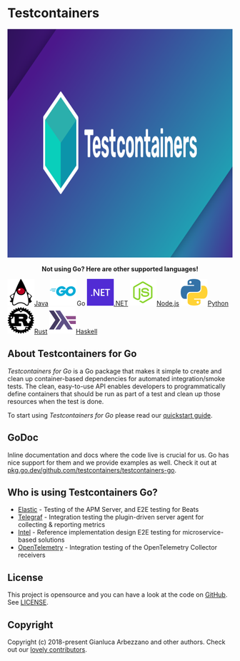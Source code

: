 # Testcontainers

<img src="logo.png" alt="Testcontainers logo" width="1024" height="512"/>

<p align="center"><strong>Not using Go? Here are other supported languages!</strong></p>
<div class="card-grid">
    <a href="https://java.testcontainers.org" class="card-grid-item"><img src="language-logos/java.svg"/>Java</a>
    <a class="card-grid-item"><img src="language-logos/go.svg"/>Go</a>
    <a href="https://dotnet.testcontainers.org/" class="card-grid-item"><img src="language-logos/dotnet.svg"/>.NET</a>
    <a href="https://node.testcontainers.org/" class="card-grid-item"><img src="language-logos/nodejs.svg"/>Node.js</a></a>
    <a href="https://testcontainers-python.readthedocs.io/en/latest/" class="card-grid-item"><img src="language-logos/python.svg"/>Python</a>
    <a href="https://docs.rs/testcontainers/latest/testcontainers/" class="card-grid-item"><img src="language-logos/rust.svg"/>Rust</a>
    <a href="https://github.com/testcontainers/testcontainers-hs" class="card-grid-item"><img src="language-logos/haskell.svg"/>Haskell</a>
</div>

## About Testcontainers for Go

_Testcontainers for Go_ is a Go package that makes it simple to create and clean up container-based dependencies for
automated integration/smoke tests. The clean, easy-to-use API enables developers to programmatically define containers
that should be run as part of a test and clean up those resources when the test is done.

To start using _Testcontainers for Go_ please read our [quickstart guide](./quickstart.md).

## GoDoc

Inline documentation and docs where the code live is crucial for us. Go has nice support for them and we provide
examples as well. Check it out at
[pkg.go.dev/github.com/testcontainers/testcontainers-go](https://pkg.go.dev/github.com/testcontainers/testcontainers-go).

## Who is using Testcontainers Go?

* [Elastic](https://www.elastic.co) - Testing of the APM Server, and E2E testing for Beats
* [Telegraf](https://www.influxdata.com/time-series-platform/telegraf/) - Integration testing the plugin-driven server agent for collecting & reporting metrics
* [Intel](https://intel.com/) - Reference implementation design E2E testing for microservice-based solutions
* [OpenTelemetry](https://opentelemetry.io/) - Integration testing of the OpenTelemetry Collector receivers

## License

This project is opensource and you can have a look at the code on
[GitHub](https://github.com/testcontainers/testcontainers-go). See [LICENSE](https://github.com/testcontainers/testcontainers-go/blob/main/LICENSE).

## Copyright

Copyright (c) 2018-present Gianluca Arbezzano and other authors. Check out our
[lovely contributors](https://github.com/testcontainers/testcontainers-go/graphs/contributors).
